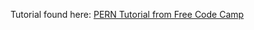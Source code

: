 Tutorial found here: [PERN Tutorial from Free Code Camp](https://www.youtube.com/watch?v=ldYcgPKEZC8)
